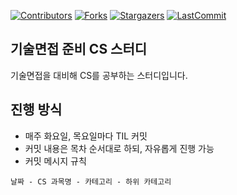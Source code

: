 [![Contributors][contributors-shield]][contributors-url]
[![Forks][forks-shield]][forks-url]
[![Stargazers][stars-shield]][stars-url]
[![LastCommit][commit-shield]][commit-url]

## 기술면접 준비 CS 스터디

기술면접을 대비해 CS를 공부하는 스터디입니다.

## 진행 방식

- 매주 화요일, 목요일마다 TIL 커밋
- 커밋 내용은 목차 순서대로 하되, 자유롭게 진행 가능
- 커밋 메시지 규칙

```
날짜 - CS 과목명 - 카테고리 - 하위 카테고리
```

[contributors-shield]: https://img.shields.io/github/contributors/snowball-lab/CS_TIL.svg?style=for-the-badge
[contributors-url]: https://github.com/snowball-lab/CS_TIL/graphs/contributors
[forks-shield]: https://img.shields.io/github/forks/snowball-lab/CS_TIL.svg?style=for-the-badge
[forks-url]: https://github.com/snowball-lab/CS_TIL/network/members
[stars-shield]: https://img.shields.io/github/stars/snowball-lab/CS_TIL.svg?style=for-the-badge
[stars-url]: https://github.com/snowball-lab/CS_TIL/stargazers
[commit-shield]: https://img.shields.io/github/last-commit/snowball-lab/CS_TIL.svg?style=for-the-badge
[commit-url]: https://github.com/snowball-lab/CS_TIL/commits/main
